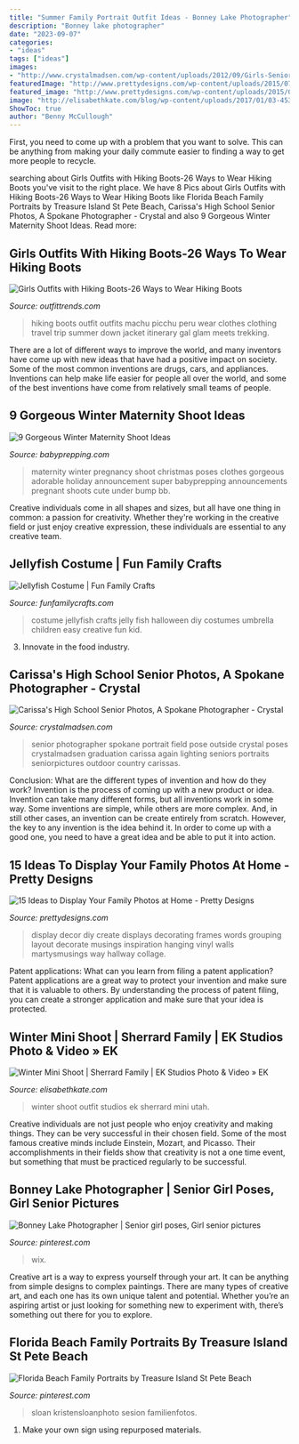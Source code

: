 ```yaml
---
title: "Summer Family Portrait Outfit Ideas - Bonney Lake Photographer"
description: "Bonney lake photographer"
date: "2023-09-07"
categories:
- "ideas"
tags: ["ideas"]
images:
- "http://www.crystalmadsen.com/wp-content/uploads/2012/09/Girls-Senior-Photo-Ideas-Spokane_0071-682x1024.jpg"
featuredImage: "http://www.prettydesigns.com/wp-content/uploads/2015/07/15-ideas-to-display-your-family-photos-at-home11.jpg"
featured_image: "http://www.prettydesigns.com/wp-content/uploads/2015/07/15-ideas-to-display-your-family-photos-at-home11.jpg"
image: "http://elisabethkate.com/blog/wp-content/uploads/2017/01/03-45302-post/WInter-Family-Photos-outfit-ideasEK-Studios-Photo-Video-Utah-Family-Photographers-005-Blog.jpg"
ShowToc: true
author: "Benny McCullough"
---
```



First, you need to come up with a problem that you want to solve. This can be anything from making your daily commute easier to finding a way to get more people to recycle.

	

		
searching about Girls Outfits with Hiking Boots-26 Ways to Wear Hiking Boots you've visit to the right place. We have 8 Pics about Girls Outfits with Hiking Boots-26 Ways to Wear Hiking Boots like Florida Beach Family Portraits by Treasure Island St Pete Beach, Carissa&#039;s High School Senior Photos, A Spokane Photographer - Crystal and also 9 Gorgeous Winter Maternity Shoot Ideas. Read more:
		
    
## Girls Outfits With Hiking Boots-26 Ways To Wear Hiking Boots

<img loading=lazy src="https://www.outfittrends.com/wp-content/uploads/2017/06/down-jacket.png" onerror="this.onerror=null;this.src='https://tse4.mm.bing.net/th?id=OIP.OB2oM5j7rjkzBmFNQbJnBwHaLF&amp;pid=15.1';" alt="Girls Outfits with Hiking Boots-26 Ways to Wear Hiking Boots">

_Source: outfittrends.com_

>hiking boots outfit outfits machu picchu peru wear clothes clothing travel trip summer down jacket itinerary gal glam meets trekking. 

	

There are a lot of different ways to improve the world, and many inventors have come up with new ideas that have had a positive impact on society. Some of the most common inventions are drugs, cars, and appliances. Inventions can help make life easier for people all over the world, and some of the best inventions have come from relatively small teams of people.

    
## 9 Gorgeous Winter Maternity Shoot Ideas

<img loading=lazy src="http://www.babyprepping.com/wp-content/uploads/2015/11/ffea6d6706400a36b47295e53dbe24e9.jpg" onerror="this.onerror=null;this.src='https://tse4.mm.bing.net/th?id=OIP.3h16sDNakq3Y7gOh_0XWZwHaLH&amp;pid=15.1';" alt="9 Gorgeous Winter Maternity Shoot Ideas">

_Source: babyprepping.com_

>maternity winter pregnancy shoot christmas poses clothes gorgeous adorable holiday announcement super babyprepping announcements pregnant shoots cute under bump bb. 

	

Creative individuals come in all shapes and sizes, but all have one thing in common: a passion for creativity. Whether they're working in the creative field or just enjoy creative expression, these individuals are essential to any creative team.

    
## Jellyfish Costume | Fun Family Crafts

<img loading=lazy src="https://funfamilycrafts.com/wp-content/uploads/2013/04/jellyfish_costume.jpg" onerror="this.onerror=null;this.src='https://tse2.mm.bing.net/th?id=OIP.LzYLcztav8VFwJEzVoa8gAHaLI&amp;pid=15.1';" alt="Jellyfish Costume | Fun Family Crafts">

_Source: funfamilycrafts.com_

>costume jellyfish crafts jelly fish halloween diy costumes umbrella children easy creative fun kid. 

	

3. Innovate in the food industry. 

    
## Carissa&#039;s High School Senior Photos, A Spokane Photographer - Crystal

<img loading=lazy src="http://www.crystalmadsen.com/wp-content/uploads/2012/09/Girls-Senior-Photo-Ideas-Spokane_0071-682x1024.jpg" onerror="this.onerror=null;this.src='https://tse2.mm.bing.net/th?id=OIP.O9Tk3LwZ27xQ5GO4X5B_dAHaLH&amp;pid=15.1';" alt="Carissa&#039;s High School Senior Photos, A Spokane Photographer - Crystal">

_Source: crystalmadsen.com_

>senior photographer spokane portrait field pose outside crystal poses crystalmadsen graduation carissa again lighting seniors portraits seniorpictures outdoor country carissas. 

	

Conclusion: What are the different types of invention and how do they work?
Invention is the process of coming up with a new product or idea. Invention can take many different forms, but all inventions work in some way. Some inventions are simple, while others are more complex. And, in still other cases, an invention can be create entirely from scratch. However, the key to any invention is the idea behind it. In order to come up with a good one, you need to have a great idea and be able to put it into action.

    
## 15 Ideas To Display Your Family Photos At Home - Pretty Designs

<img loading=lazy src="http://www.prettydesigns.com/wp-content/uploads/2015/07/15-ideas-to-display-your-family-photos-at-home11.jpg" onerror="this.onerror=null;this.src='https://tse2.mm.bing.net/th?id=OIP.rINjkobPq7CWWkAp9hHDawHaKw&amp;pid=15.1';" alt="15 Ideas to Display Your Family Photos at Home - Pretty Designs">

_Source: prettydesigns.com_

>display decor diy create displays decorating frames words grouping layout decorate musings inspiration hanging vinyl walls martysmusings way hallway collage. 

	

Patent applications: What can you learn from filing a patent application?
Patent applications are a great way to protect your invention and make sure that it is valuable to others. By understanding the process of patent filing, you can create a stronger application and make sure that your idea is protected.

    
## Winter Mini Shoot | Sherrard Family | EK Studios Photo &amp; Video » EK

<img loading=lazy src="http://elisabethkate.com/blog/wp-content/uploads/2017/01/03-45302-post/WInter-Family-Photos-outfit-ideasEK-Studios-Photo-Video-Utah-Family-Photographers-005-Blog.jpg" onerror="this.onerror=null;this.src='https://tse4.mm.bing.net/th?id=OIP.gVPR7kUDgD8l8dZAxG49IAHaE8&amp;pid=15.1';" alt="Winter Mini Shoot | Sherrard Family | EK Studios Photo &amp; Video » EK">

_Source: elisabethkate.com_

>winter shoot outfit studios ek sherrard mini utah. 

	

Creative individuals are not just people who enjoy creativity and making things. They can be very successful in their chosen field. Some of the most famous creative minds include Einstein, Mozart, and Picasso. Their accomplishments in their fields show that creativity is not a one time event, but something that must be practiced regularly to be successful.

    
## Bonney Lake Photographer | Senior Girl Poses, Girl Senior Pictures

<img loading=lazy src="https://i.pinimg.com/736x/75/7a/e5/757ae585bccf2bc9ecb5bfa6d9b692c6--senior-girl-photos-senior-girls.jpg" onerror="this.onerror=null;this.src='https://tse3.mm.bing.net/th?id=OIP.A8OYDbMzpmF2itfEc6Rf_AHaLL&amp;pid=15.1';" alt="Bonney Lake Photographer | Senior girl poses, Girl senior pictures">

_Source: pinterest.com_

>wix. 

	

Creative art is a way to express yourself through your art. It can be anything from simple designs to complex paintings. There are many types of creative art, and each one has its own unique talent and potential. Whether you’re an aspiring artist or just looking for something new to experiment with, there’s something out there for you to explore.

    
## Florida Beach Family Portraits By Treasure Island St Pete Beach

<img loading=lazy src="https://i.pinimg.com/originals/96/e7/82/96e782c058954dd3778ac5eb674dd38d.jpg" onerror="this.onerror=null;this.src='https://tse1.mm.bing.net/th?id=OIP.7Jcb0rP2qV72be6Ddx1rIQHaPj&amp;pid=15.1';" alt="Florida Beach Family Portraits by Treasure Island St Pete Beach">

_Source: pinterest.com_

>sloan kristensloanphoto sesion familienfotos. 

	

1. Make your own sign using repurposed materials.


